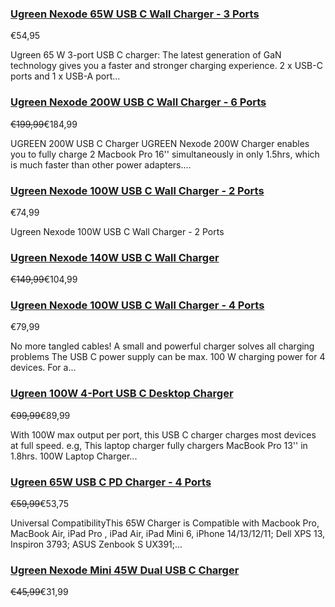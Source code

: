 ### [Ugreen Nexode 65W USB C Wall Charger - 3 Ports](/products/ugreen-nexode-65w-usb-c-wall-charger-3-ports) ###

€54,95

Ugreen 65 W 3-port USB C charger: The latest generation of GaN technology gives you a faster and stronger charging experience. 2 x USB-C ports and 1 x USB-A port...

### [Ugreen Nexode 200W USB C Wall Charger - 6 Ports](/products/ugreen-nexode-200w-usb-c-desktop-charger) ###

~~€199,99~~€184,99

UGREEN 200W USB C Charger UGREEN Nexode 200W Charger enables you to fully charge 2 Macbook Pro 16'' simultaneously in only 1.5hrs, which is much faster than other power adapters....

### [Ugreen Nexode 100W USB C Wall Charger - 2 Ports](/products/ugreen-nexode-100w-usb-c-wall-charger-2-ports) ###

€74,99

Ugreen Nexode 100W USB C Wall Charger - 2 Ports

### [Ugreen Nexode 140W USB C Wall Charger](/products/ugreen-nexode-140w-usb-c-wall-charger) ###

~~€149,99~~€104,99

### [Ugreen Nexode 100W USB C Wall Charger - 4 Ports](/products/ugreen-nexode-100w-usb-c-wall-charger) ###

€79,99

No more tangled cables! A small and powerful charger solves all charging problems The USB C power supply can be max. 100 W charging power for 4 devices. For a...

### [Ugreen 100W 4-Port USB C Desktop Charger](/products/ugreen-100w-usb-c-desktop-charger) ###

~~€99,99~~€89,99

With 100W max output per port, this USB C charger charges most devices at full speed. e.g, This laptop charger fully chargers MacBook Pro 13'' in 1.8hrs. 100W Laptop Charger...

### [Ugreen 65W USB C PD Charger - 4 Ports](/products/ugreen-65w-usb-c-pd-charger-4-ports) ###

~~€59,99~~€53,75

Universal CompatibilityThis 65W Charger is Compatible with Macbook Pro, MacBook Air, iPad Pro , iPad Air, iPad Mini 6, iPhone 14/13/12/11; Dell XPS 13, Inspiron 3793; ASUS Zenbook S UX391;...

### [Ugreen Nexode Mini 45W Dual USB C Charger](/products/ugreen-nexode-mini-45w-dual-usb-c-charger) ###

~~€45,99~~€31,99

